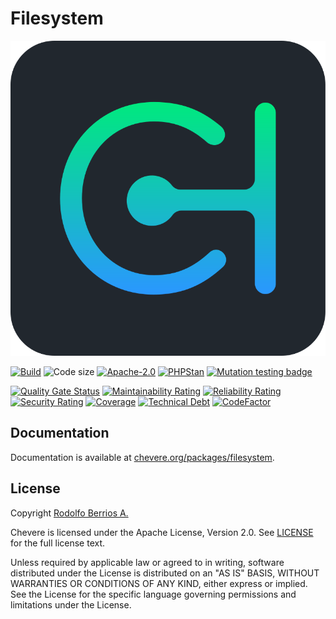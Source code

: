 # Filesystem

![Chevere](chevere.svg)

[![Build](https://img.shields.io/github/actions/workflow/status/chevere/filesystem/test.yml?branch=1.0&style=flat-square)](https://github.com/chevere/filesystem/actions)
![Code size](https://img.shields.io/github/languages/code-size/chevere/filesystem?style=flat-square)
[![Apache-2.0](https://img.shields.io/github/license/chevere/filesystem?style=flat-square)](LICENSE)
[![PHPStan](https://img.shields.io/badge/PHPStan-level%209-blueviolet?style=flat-square)](https://phpstan.org/)
[![Mutation testing badge](https://img.shields.io/endpoint?style=flat-square&url=https%3A%2F%2Fbadge-api.stryker-mutator.io%2Fgithub.com%2Fchevere%2Ffilesystem%2F1.0)](https://dashboard.stryker-mutator.io/reports/github.com/chevere/filesystem/1.0)

[![Quality Gate Status](https://sonarcloud.io/api/project_badges/measure?project=chevere_filesystem&metric=alert_status)](https://sonarcloud.io/dashboard?id=chevere_filesystem)
[![Maintainability Rating](https://sonarcloud.io/api/project_badges/measure?project=chevere_filesystem&metric=sqale_rating)](https://sonarcloud.io/dashboard?id=chevere_filesystem)
[![Reliability Rating](https://sonarcloud.io/api/project_badges/measure?project=chevere_filesystem&metric=reliability_rating)](https://sonarcloud.io/dashboard?id=chevere_filesystem)
[![Security Rating](https://sonarcloud.io/api/project_badges/measure?project=chevere_filesystem&metric=security_rating)](https://sonarcloud.io/dashboard?id=chevere_filesystem)
[![Coverage](https://sonarcloud.io/api/project_badges/measure?project=chevere_filesystem&metric=coverage)](https://sonarcloud.io/dashboard?id=chevere_filesystem)
[![Technical Debt](https://sonarcloud.io/api/project_badges/measure?project=chevere_filesystem&metric=sqale_index)](https://sonarcloud.io/dashboard?id=chevere_filesystem)
[![CodeFactor](https://www.codefactor.io/repository/github/chevere/filesystem/badge)](https://www.codefactor.io/repository/github/chevere/filesystem)

## Documentation

Documentation is available at [chevere.org/packages/filesystem](https://chevere.org/packages/filesystem).

## License

Copyright [Rodolfo Berrios A.](https://rodolfoberrios.com/)

Chevere is licensed under the Apache License, Version 2.0. See [LICENSE](LICENSE) for the full license text.

Unless required by applicable law or agreed to in writing, software distributed under the License is distributed on an "AS IS" BASIS, WITHOUT WARRANTIES OR CONDITIONS OF ANY KIND, either express or implied. See the License for the specific language governing permissions and limitations under the License.
